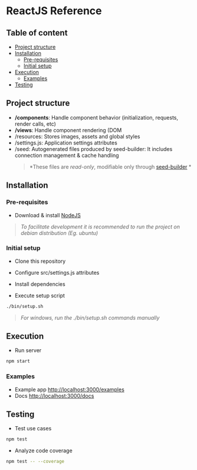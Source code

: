 # ReactJS Reference

## Table of content

-   [Project structure](#project-structure)
-   [Installation](#installation)
    -   [Pre-requisites](#pre-requisites)
    -   [Initial setup](#initial-setup)
-   [Execution](#execution)
    -   [Examples](#examples)
-   [Testing](#testing)


## Project structure

-   **/components**: Handle component behavior (initialization, requests, render calls, etc)
-   **/views**: Handle component rendering (DOM
-   /resources: Stores images, assets and global styles
-   /settings.js: Application settings attributes
-   /seed: Autogenerated files produced by seed-builder: It includes connection management & cache handling
    >   *These files are *read-only*, modifiable only through [seed-builder](./040-seed-builder.md) *


## Installation

### Pre-requisites

-   Download & install [NodeJS](https://nodejs.dev/learn/how-to-install-nodejs)
>   *To facilitate development it is recommended to run the project on debian distribution (Eg. ubuntu)*

### Initial setup

-   Clone this repository
-   Configure src/settings.js attributes
-   Install dependencies
    
-   Execute setup script
```bash
./bin/setup.sh
```
>   *For windows, run the ./bin/setup.sh commands manually*

## Execution

-   Run server
```bash
npm start
```

### Examples

-   Example app [http://localhost:3000/examples](http://localhost:3000/examples)
-   Docs [http://localhost:3000/docs](http://localhost:3000/docs)


## Testing

-   Test use cases
```bash
npm test
```

-   Analyze code coverage
```bash
npm test -- --coverage
```